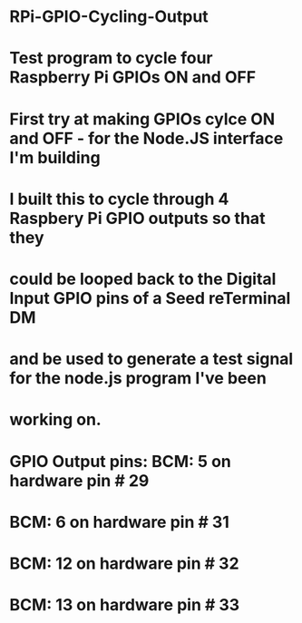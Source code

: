 # RPi-GPIO-Cycling-Output
# Test program to cycle four Raspberry Pi GPIOs ON and OFF
#
#  
#
#  First try at making GPIOs cylce ON and OFF - for the Node.JS interface I'm building
#
#  I built this to cycle through 4 Raspbery Pi GPIO outputs so that they 
#  could be looped back to the Digital Input GPIO pins of a Seed reTerminal DM
#  and be used to generate a test signal for the node.js program I've been
#  working on.
#
#  GPIO Output pins: BCM: 5 on hardware pin # 29
#                    BCM: 6 on hardware pin # 31
#                    BCM: 12 on hardware pin # 32
#                    BCM: 13 on hardware pin # 33
#
